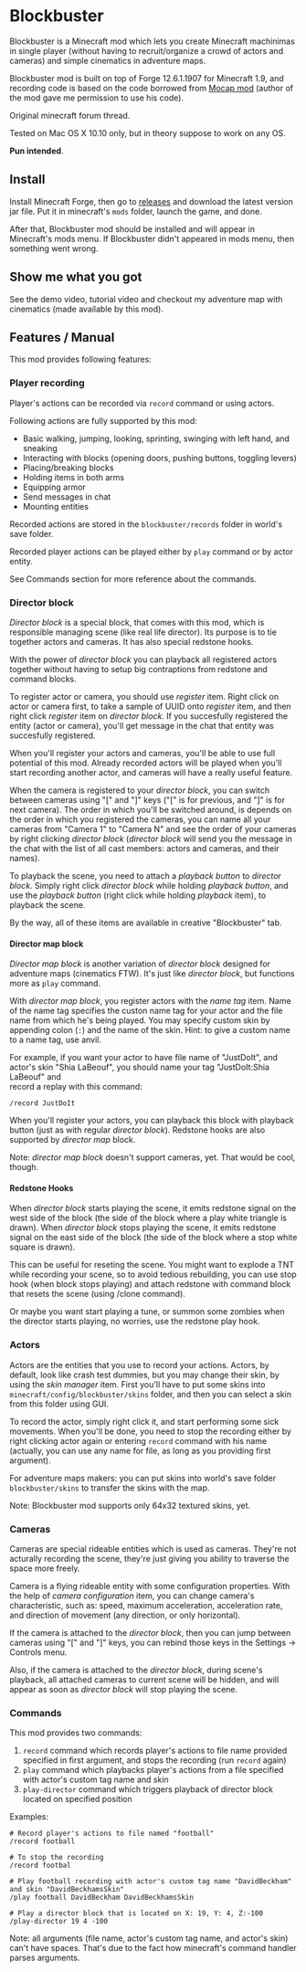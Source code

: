 # Blockbuster

Blockbuster is a Minecraft mod which lets you create Minecraft machinimas in 
single player (without having to recruit/organize a crowd of actors and cameras) 
and simple cinematics in adventure maps.

Blockbuster mod is built on top of Forge 12.6.1.1907 for Minecraft 1.9, and recording 
code is based on the code borrowed from [Mocap mod](http://www.minecraftforum.net/forums/mapping-and-modding/minecraft-mods/1445402-minecraft-motion-capture-mod-mocap-16-000) 
(author of the mod gave me permission to use his code). 

Original minecraft forum thread.

Tested on Mac OS X 10.10 only, but in theory suppose to work on any OS.

**Pun intended**.

## Install

Install Minecraft Forge, then go to 
[releases](https://github.com/mchorse/blockbuster/releases) and download the 
latest version jar file. Put it in minecraft's `mods` folder, launch the game, 
and done. 

After that, Blockbuster mod should be installed and will appear in Minecraft's 
mods menu. If Blockbuster didn't appeared in mods menu, then something went 
wrong.

## Show me what you got

See the demo video, tutorial video and checkout my adventure map with cinematics 
(made available by this mod).

## Features / Manual

This mod provides following features:

### Player recording

Player's actions can be recorded via `record` command or using actors.

Following actions are fully supported by this mod:

* Basic walking, jumping, looking, sprinting, swinging with left hand, and sneaking
* Interacting with blocks (opening doors, pushing buttons, toggling levers)
* Placing/breaking blocks
* Holding items in both arms
* Equipping armor
* Send messages in chat
* Mounting entities

Recorded actions are stored in the `blockbuster/records` folder in world's save 
folder.

Recorded player actions can be played either by `play` command or by actor entity. 

See Commands section for more reference about the commands.

### Director block

*Director block* is a special block, that comes with this mod, which is responsible 
managing scene (like real life director). Its purpose is to tie together 
actors and cameras. It has also special redstone hooks.

With the power of *director block* you can playback all registered actors together 
without having to setup big contraptions from redstone and command blocks.

To register actor or camera, you should use *register* item. Right click on actor or 
camera first, to take a sample of UUID onto *register* item, and then right 
click *register* item on *director block*. If you succesfully registered the entity 
(actor or camera), you'll get message in the chat that entity was succesfully 
registered.

When you'll register your actors and cameras, you'll be able to use full potential 
of this mod. Already recorded actors will be played when you'll start recording 
another actor, and cameras will have a really useful feature.

When the camera is registered to your *director block*, you can switch between 
cameras using "[" and "]" keys ("[" is for previous, and "]" is for next camera). 
The order in which you'll be switched around, is depends on the order in which 
you registered the cameras, you can name all your cameras from "Camera 1" to 
"Camera N" and see the order of your cameras by right clicking *director block* 
(*director block* will send you the message in the chat with the list of all cast 
members: actors and cameras, and their names).

To playback the scene, you need to attach a *playback button* to *director block*. 
Simply right click *director block* while holding *playback button*, and use the 
*playback button* (right click while holding *playback* item), to playback the scene.

By the way, all of these items are available in creative "Blockbuster" tab.

#### Director map block

*Director map block* is another variation of *director block* designed for 
adventure maps (cinematics FTW). It's just like *director block*, but functions 
more as `play` command.

With *director map block*, you register actors with the *name tag* item. 
Name of the name tag specifies the custon name tag for your actor and the file 
name from which he's being played. You may specify custom skin by appending 
colon (`:`) and the name of the skin. Hint: to give a custom name to a name tag, 
use anvil.

For example, if you want your actor to have file name of "JustDoIt", and actor's 
skin "Shia LaBeouf", you should name your tag "JustDoIt:Shia LaBeouf" and  
record a replay with this command:

    /record JustDoIt

When you'll register your actors, you can playback this block with playback 
button (just as with regular *director block*). Redstone hooks are also supported 
by *director map* block.

Note: *director map block* doesn't support cameras, yet. That would be cool, 
though. 

#### Redstone Hooks

When *director block* starts playing the scene, it emits redstone signal on the 
west side of the block (the side of the block where a play white triangle is drawn). 
When *director block* stops playing the scene, it emits redstone signal on the 
east side of the block (the side of the block where a stop white square is drawn).

This can be useful for reseting the scene. You might want to explode a TNT while 
recording your scene, so to avoid tedious rebuilding, you can use stop hook 
(when block stops playing) and attach redstone with command block that resets 
the scene (using /clone command).

Or maybe you want start playing a tune, or summon some zombies when the 
director starts playing, no worries, use the redstone play hook. 

### Actors

Actors are the entities that you use to record your actions. Actors, by default, 
look like crash test dummies, but you may change their skin, by using the 
*skin manager* item. First you'll have to put some skins into 
`minecraft/config/blockbuster/skins` folder, and then you can select a skin 
from this folder using GUI.

To record the actor, simply right click it, and start performing some sick 
movements. When you'll be done, you need to stop the recording either by 
right clicking actor again or entering `record` command with his name (actually, 
you can use any name for file, as long as you providing first argument).

For adventure maps makers: you can put skins into world's save folder 
`blockbuster/skins` to transfer the skins with the map.

Note: Blockbuster mod supports only 64x32 textured skins, yet.

### Cameras

Cameras are special rideable entities which is used as cameras. They're not 
acturally recording the scene, they're just giving you ability to traverse the 
space more freely.

Camera is a flying rideable entity with some configuration properties. With the 
help of *camera configuration* item, you can change camera's characteristic, such as: 
speed, maximum acceleration, acceleration rate, and direction of movement 
(any direction, or only horizontal).

If the camera is attached to the *director block*, then you can jump between 
cameras using "[" and "]" keys, you can rebind those keys in the Settings -> Controls
menu.

Also, if the camera is attached to the *director block*, during scene's playback, 
all attached cameras to current scene will be hidden, and will appear as soon 
as *director block* will stop playing the scene.

### Commands

This mod provides two commands:

1. `record` command which records player's actions to file name provided specified 
   in first argument, and stops the recording (run `record` again)
2. `play` command which playbacks player's actions from a file specified with 
   actor's custom tag name and skin
3. `play-director` command which triggers playback of director block located on 
   specified position 

Examples:

    # Record player's actions to file named "football"
    /record football 
    
    # To stop the recording
    /record footbal
    
    # Play football recording with actor's custom tag name "DavidBeckham" and skin "DavidBeckhamsSkin"
    /play football DavidBeckham DavidBeckhamsSkin
    
    # Play a director block that is located on X: 19, Y: 4, Z:-100
    /play-director 19 4 -100

Note: all arguments (file name, actor's custom tag name, and actor's skin) can't 
have spaces. That's due to the fact how minecraft's command handler parses arguments.
